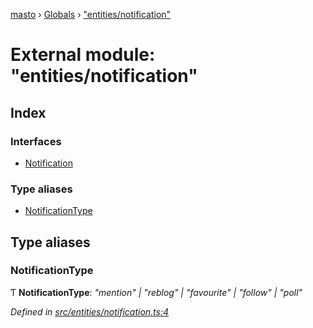[masto](../README.md) › [Globals](../globals.md) › ["entities/notification"](_entities_notification_.md)

# External module: "entities/notification"

## Index

### Interfaces

* [Notification](../interfaces/_entities_notification_.notification.md)

### Type aliases

* [NotificationType](_entities_notification_.md#notificationtype)

## Type aliases

###  NotificationType

Ƭ **NotificationType**: *"mention" | "reblog" | "favourite" | "follow" | "poll"*

*Defined in [src/entities/notification.ts:4](https://github.com/neet/masto.js/blob/b9f6bdd/src/entities/notification.ts#L4)*
